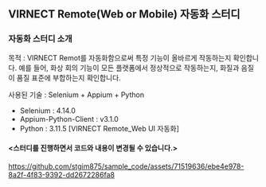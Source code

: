 ## VIRNECT Remote(Web or Mobile) 자동화 스터디

### 자동화 스터디 소개
목적 : VIRNECT Remot를 자동화함으로써 특정 기능이 올바르게 작동하는지 확인합니다. 예를 들어, 화상 회의 기능이 모든 플랫폼에서 정상적으로 작동하는지, 화질과 음질이 품질 표준에 부합하는지 확인합니다.

사용된 기술 : Selenium + Appium + Python
- Selenium  : 4.14.0
- Appium-Python-Client : v3.1.0
- Python : 3.11.5
  [VIRNECT Remote_Web UI 자동화]
#### <스터디를 진행하면서 코드와 내용이 변경될 수 있습니다.>

https://github.com/stgim875/sample_code/assets/71519636/ebe4e978-8a2f-4f83-9392-dd2672286fa8
